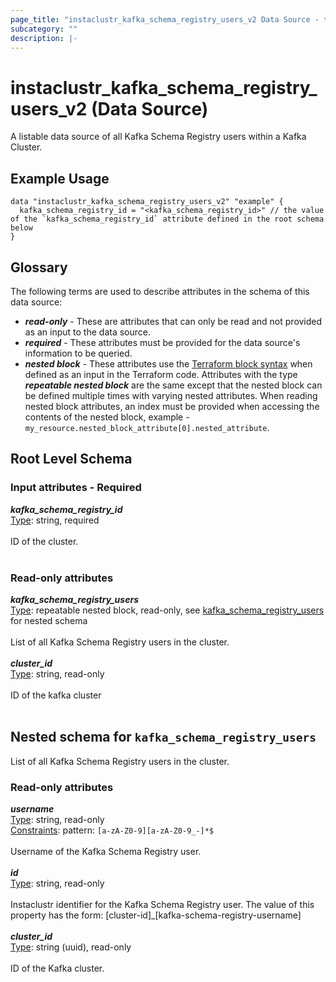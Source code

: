 ```yaml
---
page_title: "instaclustr_kafka_schema_registry_users_v2 Data Source - terraform-provider-instaclustr"
subcategory: ""
description: |-
---
```


# instaclustr_kafka_schema_registry_users_v2 (Data Source)
A listable data source of all Kafka Schema Registry users within a Kafka Cluster.
## Example Usage
```
data "instaclustr_kafka_schema_registry_users_v2" "example" { 
  kafka_schema_registry_id = "<kafka_schema_registry_id>" // the value of the `kafka_schema_registry_id` attribute defined in the root schema below
}
```
## Glossary
The following terms are used to describe attributes in the schema of this data source:
- **_read-only_** - These are attributes that can only be read and not provided as an input to the data source.
- **_required_** - These attributes must be provided for the data source's information to be queried.
- **_nested block_** - These attributes use the [Terraform block syntax](https://www.terraform.io/language/attr-as-blocks) when defined as an input in the Terraform code. Attributes with the type **_repeatable nested block_** are the same except that the nested block can be defined multiple times with varying nested attributes. When reading nested block attributes, an index must be provided when accessing the contents of the nested block, example - `my_resource.nested_block_attribute[0].nested_attribute`.
## Root Level Schema
### Input attributes - Required
*___kafka_schema_registry_id___*<br>
<ins>Type</ins>: string, required<br>
<br>ID of the cluster.<br><br>
### Read-only attributes
*___kafka_schema_registry_users___*<br>
<ins>Type</ins>: repeatable nested block, read-only, see [kafka_schema_registry_users](#nested--kafka_schema_registry_users) for nested schema<br>
<br>List of all Kafka Schema Registry users in the cluster.<br><br>
*___cluster_id___*<br>
<ins>Type</ins>: string, read-only<br>
<br>ID of the kafka cluster<br><br>
<a id="nested--kafka_schema_registry_users"></a>
## Nested schema for `kafka_schema_registry_users`
List of all Kafka Schema Registry users in the cluster.<br>
### Read-only attributes
*___username___*<br>
<ins>Type</ins>: string, read-only<br>
<ins>Constraints</ins>: pattern: `[a-zA-Z0-9][a-zA-Z0-9_-]*$`<br><br>Username of the Kafka Schema Registry user.<br><br>
*___id___*<br>
<ins>Type</ins>: string, read-only<br>
<br>Instaclustr identifier for the Kafka Schema Registry user. The value of this property has the form: [cluster-id]_[kafka-schema-registry-username]<br><br>
*___cluster_id___*<br>
<ins>Type</ins>: string (uuid), read-only<br>
<br>ID of the Kafka cluster.<br><br>
